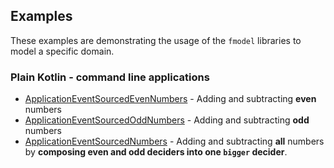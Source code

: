 ## Examples

These examples are demonstrating the usage of the `fmodel` libraries to model a specific domain.

### Plain Kotlin - command line applications
 - [ApplicationEventSourcedEvenNumbers](src/main/kotlin/com/fraktalio/fmodel/examples/numbers/even/ApplicationEventSourcedEvenNumbers.kt) - Adding and subtracting **even** numbers
 - [ApplicationEventSourcedOddNumbers](src/main/kotlin/com/fraktalio/fmodel/examples/numbers/odd/ApplicationEventSourcedOddNumbers.kt) - Adding and subtracting **odd** numbers
 - [ApplicationEventSourcedNumbers](src/main/kotlin/com/fraktalio/fmodel/examples/numbers/ApplicationEventSourcedNumbers.kt) - Adding and subtracting **all** numbers by **composing even and odd deciders into one `bigger` decider**.


